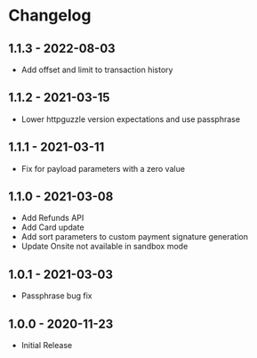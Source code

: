 # Changelog

## 1.1.3 - 2022-08-03
* Add offset and limit to transaction history

## 1.1.2 - 2021-03-15
* Lower httpguzzle version expectations and use passphrase

## 1.1.1 - 2021-03-11
* Fix for payload parameters with a zero value

## 1.1.0 - 2021-03-08
* Add Refunds API
* Add Card update
* Add sort parameters to custom payment signature generation
* Update Onsite not available in sandbox mode

## 1.0.1 - 2021-03-03
* Passphrase bug fix

## 1.0.0 - 2020-11-23
* Initial Release
